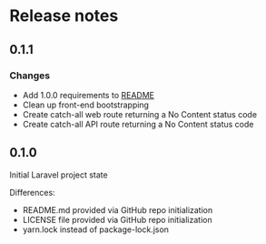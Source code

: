 # Release notes

## 0.1.1

### Changes

- Add 1.0.0 requirements to [README]
- Clean up front-end bootstrapping
- Create catch-all web route returning a No Content status code
- Create catch-all API route returning a No Content status code

## 0.1.0

Initial Laravel project state

Differences:

- README.md provided via GitHub repo initialization
- LICENSE file provided via GitHub repo initialization
- yarn.lock instead of package-lock.json

[readme]: https://github.com/JSn1nj4/customs/blob/master/README.md
